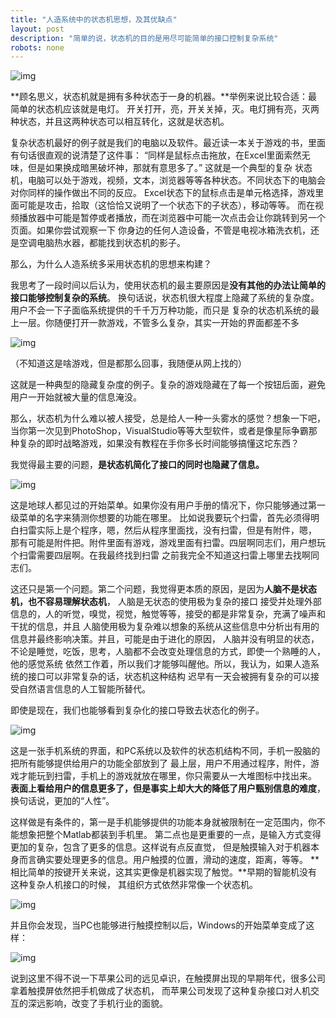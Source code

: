 ```yaml
---
title: "人造系统中的状态机思想，及其优缺点"
layout: post
description: "简单的说，状态机的目的是用尽可能简单的接口控制复杂系统"
robots: none
---
```


![img](http://e.hiphotos.baidu.com/baike/w%3D268%3Bg%3D0/sign=e2ea4780b01c8701d6b6b5e01f44f912/e1fe9925bc315c60f831928b8eb1cb134954772a.jpg)

**顾名思义，状态机就是拥有多种状态于一身的机器。**举例来说比较合适：最简单的状态机应该就是电灯。
开关打开，亮，开关关掉，灭。电灯拥有亮，灭两种状态，并且这两种状态可以相互转化，这就是状态机。

复杂状态机最好的例子就是我们的电脑以及软件。最近读一本关于游戏的书，里面有句话很直观的说清楚了这件事：
“同样是鼠标点击拖放，在Excel里面索然无味，但是如果换成暗黑破坏神，那就有意思多了。” 这就是一个典型的复杂
状态机，电脑可以处于游戏，视频，文本，浏览器等等各种状态。不同状态下的电脑会对你同样的操作做出不同的反应。
Excel状态下的鼠标点击是单元格选择，游戏里面可能是攻击，拾取（这恰恰又说明了一个状态下的子状态），移动等等。
而在视频播放器中可能是暂停或者播放，而在浏览器中可能一次点击会让你跳转到另一个页面。如果你尝试观察一下
你身边的任何人造设备，不管是电视冰箱洗衣机，还是空调电脑热水器，都能找到状态机的影子。

那么，为什么人造系统多采用状态机的思想来构建？

我思考了一段时间以后认为，使用状态机的最主要原因是**没有其他的办法让简单的接口能够控制复杂的系统**。
换句话说，状态机很大程度上隐藏了系统的复杂度。用户不会一下子面临系统提供的千千万万种功能，而只是
复杂的状态机系统的最上一层。你随便打开一款游戏，不管多么复杂，其实一开始的界面都差不多

![img](http://wenwen.soso.com/p/20100701/20100701182907-657369516.jpg)

（不知道这是啥游戏，但是都那么回事，我随便从网上找的）

这就是一种典型的隐藏复杂度的例子。复杂的游戏隐藏在了每一个按钮后面，避免用户一开始就被大量的信息淹没。

那么，状态机为什么难以被人接受，总是给人一种一头雾水的感觉？想象一下吧，当你第一次见到PhotoShop，VisualStudio等等大型软件，或者是像星际争霸那种复杂的即时战略游戏，如果没有教程在手你多长时间能够搞懂这坨东西？

我觉得最主要的问题，**是状态机简化了接口的同时也隐藏了信息。**

![img](http://images.51cto.com/files/uploadimg/20110928/0919563.jpg)

这是地球人都见过的开始菜单。如果你没有用户手册的情况下，你只能够通过第一级菜单的名字来猜测你想要的功能在哪里。
比如说我要玩个扫雷，首先必须得明白扫雷实际上是个程序，嗯，然后从程序里面找，没有扫雷，但是有附件，嗯，
那有可能是附件把。附件里面有游戏，游戏里面有扫雷。四层啊同志们，用户想玩个扫雷需要四层啊。在我最终找到扫雷
之前我完全不知道这扫雷上哪里去找啊同志们。

这还只是第一个问题。第二个问题，我觉得更本质的原因，是因为**人脑不是状态机，也不容易理解状态机**，
人脑是无状态的使用极为复杂的接口
接受并处理外部信息的，人的听觉，嗅觉，视觉，触觉等等，接受的都是非常复杂，充满了噪声和干扰的信息，并且
人脑使用极为复杂难以想象的系统从这些信息中分析出有用的信息并最终影响决策。并且，可能是由于进化的原因，
人脑并没有明显的状态，不论是睡觉，吃饭，思考，人脑都不会改变处理信息的方式，即使一个熟睡的人，他的感觉系统
依然工作着，所以我们才能够叫醒他。所以，我认为，如果人造系统的接口可以非常复杂的话，状态机这种结构
迟早有一天会被拥有复杂的可以接受自然语言信息的人工智能所替代。

即使是现在，我们也能够看到复杂化的接口导致去状态化的例子。

![img](http://www.techweb.com.cn/upload/2011/0316/img20110313002810000.jpg)

这是一张手机系统的界面，和PC系统以及软件的状态机结构不同，手机一股脑的把所有能够提供给用户的功能全部放到了
最上层，用户不用通过程序，附件，游戏才能玩到扫雷，手机上的游戏就放在哪里，你只需要从一大堆图标中找出来。
**表面上看给用户的信息更多了，但是事实上却大大的降低了用户甄别信息的难度**，换句话说，更加的“人性”。

这样做是有条件的，第一是手机能够提供的功能本身就被限制在一定范围内，你不能想象把整个Matlab都装到手机里。
第二点也是更重要的一点，是输入方式变得更加的复杂，包含了更多的信息。这样说有点反直觉，
但是触摸输入对于机器本身而言确实要处理更多的信息。用户触摸的位置，滑动的速度，距离，等等。
**相比简单的按键开关来说，这其实更像是机器实现了触觉。**早期的智能机没有这种复杂人机接口的时候，
其组织方式依然非常像一个状态机。

![img](http://img3.imgtn.bdimg.com/it/u=4192217467,675019374&fm=21&gp=0.jpg)

并且你会发现，当PC也能够进行触摸控制以后，Windows的开始菜单变成了这样：

![img](http://img0.imgtn.bdimg.com/it/u=2260755168,4177123744&fm=21&gp=0.jpg)

说到这里不得不说一下苹果公司的远见卓识，在触摸屏出现的早期年代，很多公司拿着触摸屏依然把手机做成了状态机，
而苹果公司发现了这种复杂接口对人机交互的深远影响，改变了手机行业的面貌。

